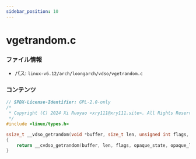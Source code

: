 ```yaml
---
sidebar_position: 10
---
```

# vgetrandom.c

### ファイル情報

- パス: `linux-v6.12/arch/loongarch/vdso/vgetrandom.c`

### コンテンツ

```c
// SPDX-License-Identifier: GPL-2.0-only
/*
 * Copyright (C) 2024 Xi Ruoyao <xry111@xry111.site>. All Rights Reserved.
 */
#include <linux/types.h>

ssize_t __vdso_getrandom(void *buffer, size_t len, unsigned int flags, void *opaque_state, size_t opaque_len)
{
	return __cvdso_getrandom(buffer, len, flags, opaque_state, opaque_len);
}

```
